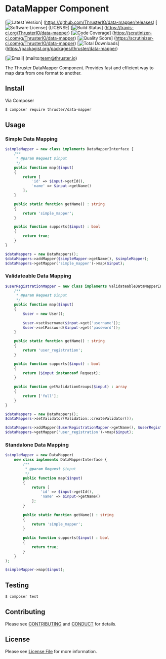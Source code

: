 # DataMapper Component

[![Latest Version](https://img.shields.io/github/release/ThrusterIO/data-mapper.svg?style=flat-square)]
(https://github.com/ThrusterIO/data-mapper/releases)
[![Software License](https://img.shields.io/badge/license-MIT-brightgreen.svg?style=flat-square)]
(LICENSE)
[![Build Status](https://img.shields.io/travis/ThrusterIO/data-mapper.svg?style=flat-square)]
(https://travis-ci.org/ThrusterIO/data-mapper)
[![Code Coverage](https://img.shields.io/scrutinizer/coverage/g/ThrusterIO/data-mapper.svg?style=flat-square)]
(https://scrutinizer-ci.com/g/ThrusterIO/data-mapper)
[![Quality Score](https://img.shields.io/scrutinizer/g/ThrusterIO/data-mapper.svg?style=flat-square)]
(https://scrutinizer-ci.com/g/ThrusterIO/data-mapper)
[![Total Downloads](https://img.shields.io/packagist/dt/thruster/data-mapper.svg?style=flat-square)]
(https://packagist.org/packages/thruster/data-mapper)

[![Email](https://img.shields.io/badge/email-team@thruster.io-blue.svg?style=flat-square)]
(mailto:team@thruster.io)

The Thruster DataMapper Component. Provides fast and efficient way to map data from one format to another.


## Install

Via Composer

``` bash
$ composer require thruster/data-mapper
```


## Usage

### Simple Data Mapping

```php
$simpleMapper = new class implements DataMapperInterface {
    /**
     * @param Request $input
     */
    public function map($input)
    {
        return [
            'id' => $input->getId(),
            'name' => $input->getName()
        ];
    }

    public static function getName() : string
    {
        return 'simple_mapper';
    }

    public function supports($input) : bool
    {
        return true;
    }
}

$dataMappers = new DataMappers();
$dataMappers->addMapper($simpleMapper->getName(), $simpleMapper);
$dataMappers->getMapper('simple_mapper')->map($input);
```

### Validateable Data Mapping

```php
$userRegistrationMapper = new class implements ValidateableDataMapperInterface {
    /**
     * @param Request $input
     */
    public function map($input)
    {
        $user = new User();
        
        $user->setUsername($input->get('username'));
        $user->setPassword($input->get('password'));
    }

    public static function getName() : string
    {
        return 'user_registration';
    }

    public function supports($input) : bool
    {
        return ($input instanceof Request);
    }
    
    public function getValidationGroups($input) : array
    {
        return ['full'];
    }
}

$dataMappers = new DataMappers();
$dataMappers->setValidator(Validation::createValidator());

$dataMappers->addMapper($userRegistrationMapper->getName(), $userRegistrationMapper);
$dataMappers->getMapper('user_registration')->map($input);
```

### Standalone Data Mapping
```php
$simpleMapper = new DataMapper(
    new class implements DataMapperInterface {
        /**
         * @param Request $input
         */
        public function map($input)
        {
            return [
                'id' => $input->getId(),
                'name' => $input->getName()
            ];
        }
    
        public static function getName() : string
        {
            return 'simple_mapper';
        }
    
        public function supports($input) : bool
        {
            return true;
        }
    }
);

$simpleMapper->map($input);
```

## Testing

``` bash
$ composer test
```


## Contributing

Please see [CONTRIBUTING](CONTRIBUTING.md) and [CONDUCT](CONDUCT.md) for details.


## License

Please see [License File](LICENSE) for more information.
